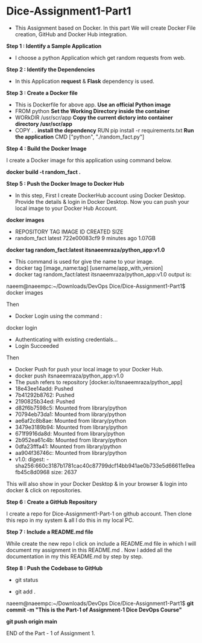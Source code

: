 # Dice-Assignment1-Part1
- This Assignment based on Docker. In this part We will create Docker File creation, GitHub and Docker Hub integration.

**Step 1 : Identify a Sample Application**
- I choose a python Application which get random requests from web.

**Step 2 : Identify the Dependencies**
- In this Application **request** & **Flask** dependency is used.

**Step 3 : Create a Docker file**
- This is Dockerfile for above app.
**Use an official Python image**
- FROM python
**Set the Working Directory inside the container**
- WORkDIR /usr/scr/app
**Copy the current dictory into container directory /usr/scr/app**
- COPY . .
**install the dependency**
RUN pip install -r requirements.txt
**Run the application**
CMD ["python", "./random_fact.py"]

**Step 4 : Build the Docker Image**

I create a Docker image for this application using command below.

**docker build -t random_fact .**

<!-- The output of this command is :
naeem@naeempc:~/Downloads/DevOps Dice/Dice-Assignment1-Part1$ docker build -t random_fact .
[+] Building 8.0s (4/9)                                                                                                                             docker:defaultt
 => [internal] load build definition from Dockerfile                                                                                                          0.0ss
 => => transferring dockerfile: 353B                                                                                                                          0.0ss
 => [internal] load .dockerignore                                                                                                                             0.0ss
 => => transferring context: 2B                                                                                                                               0.0ss
 => [internal] load metadata for docker.io/library/python:latest                                                                                              7.6ss
 => [auth] library/python:pull token for registry-1.docker.io                                                                                                 0.0ss
 => [1/4] FROM docker.io/library/python@sha256:f964ddcb8416013f62f4b7a8c72a332ba4ccd284e39c263ea7bc0375ca8f2c4b                                               0.3ss
 => => resolve docker.io/library/python@sha256:f964ddcb8416013f62f4b7a8c72a332ba4ccd284e39c263ea7bc0375ca8f2c4b                                               0.0s[+] Building 8.1s (4/9)                                                                                                                            docker:default
 => [internal] load build definition from Dockerfile                                                                                                         0.0ss => => transferring dockerfile: 353B                                                                                                                         0.0s
 => [internal] load .dockerignore                                                                                                                            0.0ss => => transferring context: 2B                                                                                                                              0.0s
 => [internal] load metadata for docker.io/library/python:latest                                                                                             7.6s[+][[[[+[[[[+] Building 140.0s (10/10) FINISHED                                                                                                                         docker:default= => [internal] load build definition from Dockerfile                                                                                                                   0.0s
 => => transferring dockerfile: 353B                                                                                                                                   0.0s  => [internal] load .dockerignore                                                                                                                                      0.0s= => => transferring context: 2B                                                                                                                                        0.0s
 => [internal] load metadata for docker.io/library/python:latest                                                                                                       7.6s  => [auth] library/python:pull token for registry-1.docker.io                                                                                                          0.0s= => [1/4] FROM docker.io/library/python@sha256:f964ddcb8416013f62f4b7a8c72a332ba4ccd284e39c263ea7bc0375ca8f2c4b                                                      116.4s
 => => resolve docker.io/library/python@sha256:f964ddcb8416013f62f4b7a8c72a332ba4ccd284e39c263ea7bc0375ca8f2c4b                                                        0.0s  => => sha256:f964ddcb8416013f62f4b7a8c72a332ba4ccd284e39c263ea7bc0375ca8f2c4b 2.14kB / 2.14kB                                                                         0.0s= => => sha256:452d6aee6b77937f81f12ecafc3b76c94b072dee82efa784885ce5886ae8dfd6 2.01kB / 2.01kB                                                                         0.0s
 => => sha256:1b13d4e1a46e5e969702ec92b7c787c1b6891bff7c21ad378ff6dbc9e751d5d4 49.56MB / 49.56MB                                                                      34.3s  => => sha256:1c74526957fc2157e8b0989072dc99b9582b398c12d1dcd40270fd76231bab0c 24.05MB / 24.05MB                                                                      27.6s= => => sha256:ddb6e9772fb2b573c34540c334677d5e3b3783bcdc3639c4747ee4ce73e12abb 7.31kB / 7.31kB                                                                         0.0s
 => => sha256:8d55d1cb1ffb0c7e0438b372a96cc0f23a76c21571fa3e7b7b38e3fbc66a8c3a 64.14MB / 64.14MB                                                                      53.7s  => => sha256:aa8e0026efede8b3da7364fd0ec879657b2c9be209b5cc1e2ec83bed6dfcf6a9 211.10MB / 211.10MB                                                                   110.2s= => => sha256:a000d2c561b3e5538d3abf2f9bb93a61fa101a369efe94eb53d8f3b9e5f385ac 6.39MB / 6.39MB                                                                        38.3s
 => => extracting sha256:1b13d4e1a46e5e969702ec92b7c787c1b6891bff7c21ad378ff6dbc9e751d5d4                                                                              1.5s
 => => extracting sha256:1c74526957fc2157e8b0989072dc99b9582b398c12d1dcd40270fd76231bab0c                                                                              0.5s
 => => sha256:fd5581c776426d40ce604f496b508502b6269290d7958b6baed0369d39f09467 22.67MB / 22.67MB                                                                      53.2s
 => => sha256:6ba9b0f086f52558b1ebd98830a9de72206afcd21bdeba8266af4b8b26babc59 244B / 244B                                                                            54.6s
 => => extracting sha256:8d55d1cb1ffb0c7e0438b372a96cc0f23a76c21571fa3e7b7b38e3fbc66a8c3a                                                                              2.0s
 => => sha256:c924028f9b63738e825f0459b9af76fcab4c99cf0d14754ce2b32a8cb11ff080 2.68MB / 2.68MB                                                                        56.9s
 => => extracting sha256:aa8e0026efede8b3da7364fd0ec879657b2c9be209b5cc1e2ec83bed6dfcf6a9                                                                              5.0s
 => => extracting sha256:a000d2c561b3e5538d3abf2f9bb93a61fa101a369efe94eb53d8f3b9e5f385ac                                                                              0.2s
 => => extracting sha256:fd5581c776426d40ce604f496b508502b6269290d7958b6baed0369d39f09467                                                                              0.5s
 => => extracting sha256:6ba9b0f086f52558b1ebd98830a9de72206afcd21bdeba8266af4b8b26babc59                                                                              0.0s
 => => extracting sha256:c924028f9b63738e825f0459b9af76fcab4c99cf0d14754ce2b32a8cb11ff080                                                                              0.2s
 => [internal] load build context                                                                                                                                      0.6s
 => => transferring context: 30.99MB                                                                                                                                   0.5s
 => [2/4] WORKDIR /usr/scr/app                                                                                                                                         1.8s
 => [3/4] COPY . .                                                                                                                                                     2.9s
 => [4/4] RUN pip install -r requirements.txt                                                                                                                         10.7s
 => exporting to image                                                                                                                                                 0.4s 
 => => exporting layers                                                                                                                                                0.4s 
 => => writing image sha256:722e00083cf91ab7379e29ac57d8c0f029249c74ca84300ad4ab7e7f393e7b8f                                                                           0.0s 
 => => naming to docker.io/library/random_fact                                                                                                                         0.0s 
                                                                                                                                                                            
View build details: docker-desktop://dashboard/build/default/default/mqb7j2s2w5ro43v6beoref010

What's Next?
  View a summary of image vulnerabilities and recommendations → docker scout quickview -->

**Step 5 : Push the Docker Image to Docker Hub**
- In this step, First I create DockerHub account using Docker Desktop. Provide the details & login in Docker Desktop. Now you can push your local image to your Docker Hub Account.

**docker images**

- REPOSITORY    TAG       IMAGE ID       CREATED         SIZE
- random_fact   latest    722e00083cf9   9 minutes ago   1.07GB

**docker tag random_fact:latest itsnaeemraza/python_app:v1.0**

- This command is used for give the name to your image.
- docker tag [image_name:tag] [username/app_with_version]
- docker tag random_fact:latest itsnaeemraza/python_app:v1.0
output is:

naeem@naeempc:~/Downloads/DevOps Dice/Dice-Assignment1-Part1$ docker images
<!-- REPOSITORY                TAG       IMAGE ID       CREATED          SIZE
itsnaeemraza/python_app   v1.0      722e00083cf9   12 minutes ago   1.07GB
random_fact               latest    722e00083cf9   12 minutes ago   1.07GB -->
Then 
- Docker Login using the command : 

docker login

- Authenticating with existing credentials...
- Login Succeeded

Then
- Docker Push for push your local image to your Docker Hub.
- docker push itsnaeemraza/python_app:v1.0
- The push refers to repository [docker.io/itsnaeemraza/python_app]
- 18e43ee14add: Pushed 
- 7b41292b8762: Pushed 
- 2190825b34ed: Pushed 
- d82f6b7598c5: Mounted from library/python 
- 70794eb73da1: Mounted from library/python 
- ae6af2c8b8ae: Mounted from library/python 
- 3479e3189b94: Mounted from library/python 
- 671f9916da8d: Mounted from library/python 
- 2b952ea61c4b: Mounted from library/python 
- 0dfa23fffa41: Mounted from library/python 
- aa904f36746c: Mounted from library/python 
- v1.0: digest: - sha256:660c3187b1781cac40c87799dcf14bb941ae0b733e5d66611e9eafb45c8d0968 size: 2637

This will also show in your Docker Desktop & in your browser & login into docker & click on repositories.

**Step 6 : Create a GitHub Repository**

I create a repo for Dice-Assignment1-Part-1 on github account. 
Then clone this repo in my system & all I do this in my local PC.

**Step 7 : Include a README.md file**

While create the new repo I click on include a README.md file in which I will document my assignment in this README.md . Now I added all the documentation in my this README.md by step by step.

**Step 8 : Push the Codebase to GitHub**

- git status
<!-- 
On branch main
Your branch is up to date with 'origin/main'.

Changes to be committed:
  (use "git restore --staged <file>..." to unstage)
	new file:   DockerFile
	modified:   README.md
	new file:   random_fact.py
	new file:   requirements.txt

Changes not staged for commit:
  (use "git add/rm <file>..." to update what will be committed)
  (use "git restore <file>..." to discard changes in working directory)
	deleted:    DockerFile
	modified:   README.md
	modified:   random_fact.py
	modified:   requirements.txt

Untracked files:
  (use "git add <file>..." to include in what will be committed)
	.gitignore
	Dockerfile -->

- git add .

naeem@naeempc:~/Downloads/DevOps Dice/Dice-Assignment1-Part1$ 
**git commit -m "This is the Part-1 of Assignment-1 Dice DevOps Course"**

<!-- [main c201b97] This is the Part-1 of Assignment-1 Dice DevOps Course
 5 files changed, 149 insertions(+), 1 deletion(-)
 create mode 100644 .gitignore
 create mode 100644 Dockerfile
 create mode 100644 random_fact.py
 create mode 100644 requirements.txt -->

**git push origin main**

<!-- Username for 'https://github.com': itsnaeem
Password for 'https://itsnaeem@github.com': 
Enumerating objects: 9, done.
Counting objects: 100% (9/9), done.
Delta compression using up to 8 threads
Compressing objects: 100% (5/5), done.
Writing objects: 100% (7/7), 3.48 KiB | 3.48 MiB/s, done.
Total 7 (delta 0), reused 0 (delta 0), pack-reused 0
To https://github.com/Itsnaeem/Dice-Assignment1-Part1.git
   895de78..c201b97  main -> main -->


END of the Part - 1 of Assignment 1.




